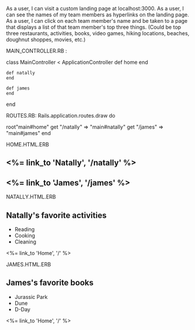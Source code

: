 As a user, I can visit a custom landing page at localhost:3000.
As a user, I can see the names of my team members as hyperlinks on the landing page.
As a user, I can click on each team member's name and be taken to a page that displays a list of that team member's top three things. (Could be top three restaurants, activities, books, video games, hiking locations, beaches, doughnut shoppes, movies, etc.)

MAIN_CONTROLLER.RB :

class MainController < ApplicationController
    def home
    end 
    
    def natally
    end

    def james
    end
end



ROUTES.RB:
Rails.application.routes.draw do

  root"main#home"
  get "/natally" => "main#natally"
  get "/james" => "main#james"
end

HOME.HTML.ERB

<h2> <%= link_to 'Natally', '/natally' %> </h2>
<h2> <%= link_to 'James', '/james' %> </h2>

NATALLY.HTML.ERB

<h2> Natally's favorite activities </h2>
<ul>
<li> Reading </li>
<li> Cooking </li>
<li> Cleaning </li>
</ul>
<%= link_to 'Home', '/' %>


JAMES.HTML.ERB

<h2> James's favorite books </h2>
<ul>
<li> Jurassic Park </li>
<li> Dune </li>
<li> D-Day </li>
</ul>
<%= link_to 'Home', '/' %>




